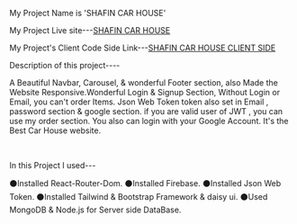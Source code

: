 
My Project Name is 'SHAFIN CAR HOUSE'

My Project Live site---[SHAFIN CAR HOUSE](https://shafin-car-house.netlify.app/)

My Project's Client Code Side Link---[SHAFIN CAR HOUSE CLIENT SIDE](https://github.com/shafin009/SHAFIN-CAR-HOUSE-client-side)

Description of this project----
<br/>

A Beautiful Navbar, Carousel, & wonderful Footer section, also Made the Website Responsive.Wonderful Login & Signup Section, Without Login or Email, you can't order Items. Json Web Token token also set in Email , password section & google section. if you are valid user of JWT , you can use my order section. You also can login with your Google Account. It's the Best Car House website. 


<br/>

In this Project I used---
<br/>

⚫Installed React-Router-Dom.
⚫Installed Firebase.
⚫Installed Json Web Token.
⚫Installed Tailwind & Bootstrap Framework & daisy ui.
⚫Used MongoDB & Node.js for Server side DataBase.


